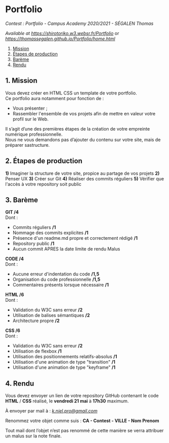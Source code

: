 # Portfolio  
  
*Contest : Portfolio - Campus Academy 2020/2021 - SÉGALEN Thomas*  

*Available at https://shirotoriko.w3.websr.fr/Portfolio* or *https://thomassegalen.github.io/Portfolio/home.html*
  
1. [Mission](README.md#1-mission)  
2. [Étapes de production](README.md#2-étapes-de-production)  
3. [Barème](README.md#3-barème)  
4. [Rendu](README.md#4-rendu)  
  
## 1. Mission  
  
Vous devez créer en HTML CSS un template de votre portfolio.  
Ce portfolio aura notamment pour fonction de :  
* Vous présenter ;  
* Rassembler l'ensemble de vos projets afin de mettre en valeur votre profil sur le Web.  
  
Il s’agit d’une des premières étapes de la création de votre empreinte numérique professionnelle.  
Nous ne vous demandons pas d’ajouter du contenu sur votre site, mais de préparer sastructure.  
  
## 2. Étapes de production  
  
**1)** Imaginer la structure de votre site, propice au partage de vos projets
**2)** Penser UX
**3)** Créer sur Git
**4)** Réaliser des commits réguliers
**5)** Vérifier que l'accès à votre repository soit public
  
## 3. Barème  
  
**GIT /4**  
Dont :  
* Commits réguliers **/1**  
* Nommage des commits explicites **/1**  
* Présence d'un readme.md propre et correctement rédigé **/1**  
* Repository public **/1**  
* Aucun commit APRES la date limite de rendu Malus  
  
**CODE /4**  
Dont :  
* Aucune erreur d'indentation du code **/1,5**  
* Organisation du code professionnelle **/1,5**  
* Commentaires présents lorsque nécessaire **/1**  
  
**HTML /6**  
Dont :  
* Validation du W3C sans erreur **/2**  
* Utilisation de balises sémantiques **/2**  
* Architecture propre **/2**  
  
**CSS /6**  
Dont :  
* Validation du W3C sans erreur **/2**  
* Utilisation de flexbox **/1**  
* Utilisation des positionnements relatifs-absolus **/1**  
* Utilisation d'une animation de type "transition" **/1**  
* Utilisation d'une animation de type "keyframe" **/1**  
  
## 4. Rendu  
  
Vous devez envoyer un lien de votre repository GitHub contenant le code **HTML** / **CSS** réalisé, le **vendredi 21 mai** à **17h30** maximum.  
  
À envoyer par mail à : *k.niel.pro@gmail.com*  
  
Renommez votre objet comme suis : **CA - Contest - VILLE - Nom Prenom**  

Tout mail dont l’objet n’est pas renommé de cette manière se verra attribuer un malus sur la
note finale.  